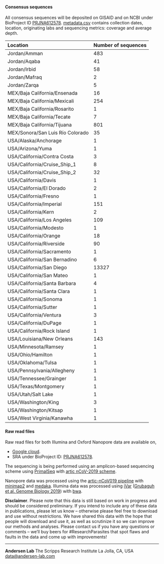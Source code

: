 #### Consensus sequences

All consensus sequences will be deposited on GISAID and on NCBI under BioProject ID [PRJNA612578](https://www.ncbi.nlm.nih.gov/bioproject/612578).
[metadata.csv](https://raw.githubusercontent.com/andersen-lab/HCoV-19-Genomics/master/metadata.csv) contains collection dates, location, originating labs and sequencing metrics: coverage and average depth.

| Location                         | Number of sequences |
|:---------------------------------|:--------------------|
| Jordan/Amman                     | 483                 |
| Jordan/Aqaba                     | 41                  |
| Jordan/Irbid                     | 58                  |
| Jordan/Mafraq                    | 2                   |
| Jordan/Zarqa                     | 5                   |
| MEX/Baja California/Ensenada     | 16                  |
| MEX/Baja California/Mexicali     | 254                 |
| MEX/Baja California/Rosarito     | 1                   |
| MEX/Baja California/Tecate       | 7			 |
| MEX/Baja California/Tijuana      | 801                 |
| MEX/Sonora/San Luis Río Colorado | 35                  |
| USA/Alaska/Anchorage		   | 1			 |
| USA/Arizona/Yuma                 | 1                   |
| USA/California/Contra Costa      | 3                   |
| USA/California/Cruise_Ship_1     | 8                   |
| USA/California/Cruise_Ship_2     | 32                  |
| USA/California/Davis             | 1                   |
| USA/California/El Dorado         | 2			 |
| USA/California/Fresno		   | 1			 |
| USA/California/Imperial          | 151                 |
| USA/California/Kern              | 2                   |
| USA/California/Los Angeles       | 109                 |
| USA/California/Modesto           | 1                   |
| USA/California/Orange            | 18                  |
| USA/California/Riverside         | 90                  |
| USA/California/Sacramento        | 1                   |
| USA/California/San Bernadino     | 6                   |
| USA/California/San Diego         | 13327               |
| USA/California/San Mateo	   | 1			 |
| USA/California/Santa Barbara     | 4                   |
| USA/California/Santa Clara       | 1                   |
| USA/California/Sonoma            | 1                   |
| USA/California/Sutter            | 1                   |
| USA/California/Ventura           | 3                   |
| USA/California/DuPage            | 1                   |
| USA/California/Rock Island       | 1                   |
| USA/Louisiana/New Orleans        | 143                 |
| USA/Minnesota/Ramsey             | 1                   |
| USA/Ohio/Hamilton                | 1                   |
| USA/Oklahoma/Tulsa               | 1                   |
| USA/Pennsylvania/Allegheny	   | 1			 |
| USA/Tennessee/Grainger           | 1                   |
| USA/Texas/Montgomery             | 1                   |
| USA/Utah/Salt Lake		   | 1			 |
| USA/Washington/King              | 3                   |
| USA/Washington/Kitsap            | 1                   |
| USA/West Virginia/Kanawha        | 1                   |

#### Raw read files

Raw read files for both Illumina and Oxford Nanopore data are available on,

* [Google cloud](https://console.cloud.google.com/storage/browser/andersen-lab_hcov-19-genomics).
* SRA under BioProject ID: [PRJNA612578](https://www.ncbi.nlm.nih.gov/bioproject/612578).

The sequencing is being performed using an amplicon-based sequencing scheme using [PrimalSeq](https://www.nature.com/articles/nprot.2017.066) with [artic nCoV-2019 scheme](https://github.com/artic-network/artic-ncov2019/tree/master/primer_schemes/nCoV-2019).

Nanopore data was processed using the [artic-nCoV019 pipeline](https://github.com/artic-network/artic-ncov2019) with [minimap2](https://github.com/lh3/minimap2) and [medaka](https://github.com/nanoporetech/medaka).
Illumina data was processed using [iVar](https://github.com/andersen-lab/ivar) ([Grubaguh et al. Genome Biology 2019](https://genomebiology.biomedcentral.com/articles/10.1186/s13059-018-1618-7)) with [bwa](https://github.com/lh3/bwa).

**Disclaimer**. Please note that this data is still based on work in progress and should be considered preliminary. If you intend to include any of these data in publications, please let us know – otherwise please feel free to download and use without restrictions. We have shared this data with the hope that people will download and use it, as well as scrutinize it so we can improve our methods and analyses. Please contact us if you have any questions or comments – we’ll buy beers for #ResearchParasites that spot flaws and faults in the data and come up with improvements!

---
**Andersen Lab**
The Scripps Research Institute
La Jolla, CA, USA
[data@andersen-lab.com](mailto:data@andersen-lab.com)
